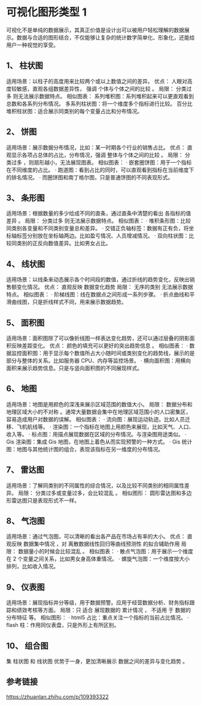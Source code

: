 # 可视化图形类型 1

可视化不是单纯的数据展示，其真正价值是设计出可以被用户轻松理解的数据展示。数据与合适的图形结合，不仅能够让复杂的统计数字简单化、形象化，还能给用户一种视觉的享受。

## 1、 柱状图

适用场景：以柱子的高度用来比较两个或以上数值之间的差异。
优点： 人眼对高度较敏感，直观各组数据差异性， 强调 个体与个体之间的比较 。
局限： 分类过多 则无法展示数据特点。
相似图表：
系列堆积图：系列堆积起来可以更直观看到总数和各系列分布情况。
多系列柱状图：将一个维度多个指标进行比较。
百分比堆积柱状图：适合展示同类别的每个变量占比和分布情况。

## 2、 饼图

适用场景：展示数据分布情况，比如：某一时期各个行业的销售占比。
优点： 直观显示各项占总体的占比，分布情况，强调 整体与个体之间的比较 。
局限： 分类过多 ，则扇形越小，无法展现图表。
相似图表：
· 嵌套圈饼图：用于一个指标在不同维度的占比。
· 跑道图：看到占比的同时，可以直观看到指标在当前维度下的排名情况。
· 而圈饼图和南丁格尔图，只是普通饼图的不同表现形式。

## 3、 条形图

适用场景：根据数量的多少绘成不同的直条，通过直条中清楚的看出 各指标的值差异 。
局限： 分类过多 则无法展示数据特点。
相似图表：
· 堆积条形图：比较同类别各变量和不同类别变量总和差异。
· 交错正负轴标签：数据有正有负，将坐标轴标签分别放在坐标轴两边。比如盈亏情况、人员增减情况。
· 双向柱状图：比较同类别的正反向数值差异。比如男女占比。

## 4、 线状图

适用场景：以线条来动态展示各个时间段的数值，通过折线的趋势变化，反映出销售额变化情况。
优点： 直观反映 数据变化趋势
局限： 无序的类别 无法展示数据特点。
相似图表：
· 阶梯线图：线在数据点之间形成一系列步骤。
· 折点曲线和平滑曲线图，只是折线样式不同，用来展示数据趋势。

## 5、 面积图

适用场景：面积图除了可以像折线图一样表达变化趋势，还可以通过层叠的阴影面积反映差距变化。
优点： 颜色的填充可以更好的突出趋势信息 。
相似图表：
· 数据监控面积图：用于显示每个数值所占大小随时间或类别变化的趋势线，展示的是部分与整体的关系。比如服务器 CPU、内存等监控场景。
· 横向面积图：用横向面积来展示趋势信息。只是与竖向面积图的不同展现样式。

## 6、 地图

适用场景：地图是用颜色的深浅来展示区域范围的数值大小。
局限： 数据分布和地理区域大小的不对称 。通常大量数据会集中在地理区域范围小的人口密集区，容易造成用户对数据的误解。
相似图表：
· 流向图：展现运动轨迹。比如人员迁移、飞机航线等。
· 渲染图：一个指标在地图上用颜色来展现，比如天气、人口、收入等。
· 标点图：用描点展现数据在区域的分布情况。与渲染图用途类似。
· Gis 渲染图：集成 Gis 地图，在地图上着色从而实现预警的一种方式。
· Gis 统计图：地图与其他统计图的组合，表现该指标在另一维度的分布情况。

## 7、 雷达图

适用场景：了解同类别的不同属性的综合情况，以及比较不同类别的相同属性差异。
局限： 分类过多或变量过多，会比较混乱 。
相似图形：
圆形雷达图和多边形雷达图只是表现形式不一样。

## 8、 气泡图

适用场景：通过气泡图，可以清晰的看出各产品在市场占有率的大小。
优点： 直观反映 数据集中情况 ，对 离散数据线性回归等曲线预测性 的拟合辅助作用
局限： 数据量小的时候会比较混乱 。
相似图表：
· 散点气泡图：用于展示一个维度在 2 个变量之间关系，比如男女身高体重情况。
· 螺旋气泡图：一个维度按大小排列，比如收入情况。

## 9、 仪表图

适用场景：展现指标并分等级，用于数据预警。应用于经营数据分析、财务指标跟踪和绩效考核等方面。
局限：只 适合 展现数据的 累计情况 ， 不适用 于 数据的分布特征 等。
相似图形：
· html5 占比：重点关注一个指标的当前占比情况。
· flash 柱：作用同仪表盘，只是外形上有所区别。

## 10、 组合图

集 柱状图 和 线状图 优势于一身，更加清晰展示 数据之间的差异与变化趋势 。

## 参考链接

<https://zhuanlan.zhihu.com/p/109393322>
